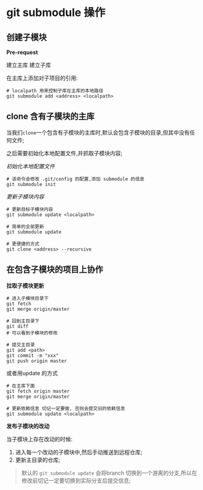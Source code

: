 # git submodule 操作

## 创建子模块

**Pre-request**

>
  建立主库
  建立子库

在主库上添加对子项目的引用:

```shell
# localpath 用来控制子库在主库的本地路径
git submodule add <address> <localpath>
```

## clone 含有子模块的主库

当我们`clone`一个包含有子模块的主库时,默认会包含子模块的目录,但其中没有任何文件;

之后需要初始化本地配置文件,并抓取子模块内容;

*初始化本地配置文件*
```
# 该命令会修改 .git/config 的配置,添加 submodule 的信息
git submodule init
```

*更新子模块内容*
```shell
# 更新目标子模块内容
git submodule update <localpath>

# 简单的全部更新
git submodule update

# 更便捷的方式
git clone <address> --recursive
```

## 在包含子模块的项目上协作

**拉取子模块更新**

```shell
# 进入子模块目录下
git fetch
git merge origin/master

# 回到主目录下
git diff
# 可以看到子模块的修改

# 提交主目录
git add <path>
git commit -m "xxx"
git push origin master
```

或者用update 的方式

```shell
# 在主库下面
git fetch origin master
git merge origin/master

# 更新依赖信息 切记一定要做, 否则会提交旧的依赖信息
git submodule update <localpath>
```

**发布子模块的改动**

当子模块上存在改动的时候:

1. 进入每一个改动的子模块中,然后手动推送到远程仓库;
2. 更新主目录的仓库;

> 默认的 `git submodule update` 会将branch 切换到一个游离的分支,所以在修改前切记一定要切换到实际分支后提交信息;
